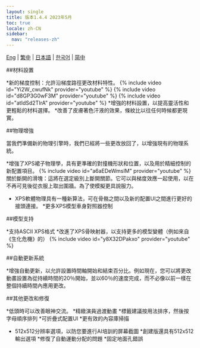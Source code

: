 ```yaml
---
layout: single
title: 版本1.4.4 2023年5月
toc: true
locale: zh-CN
sidebar:
  nav: "releases-zh"
---
```

[Eng](/dancexr/releases/1.4.4) | [繁中](/tw/dancexr/releases/1.4.4) | [日本語](/jp/dancexr/releases/1.4.4) | [한국어](/kr/dancexr/releases/1.4.4) | [简中](/zh/dancexr/releases/1.4.4)


##材料設置

*新的梯度控制：允許沿梯度路徑更改材料特性。
{% include video id="Yi2W_cwufNk" provider="youtube" %}
{% include video id="d8GP3G0wF3M" provider="youtube" %}
{% include video id="atIdSd2TIrA" provider="youtube" %}
*增強的材料設置，以提高靈活性和更輕鬆的材料選擇。
*改善了皮膚著色汗液的效果，條紋比以往任何時候都更現實。


##物理增強

當我們準備新的物理引擎時，我們已經將一些更改放回了，以增強現有的物理系統。

*增強了XPS裙子物理學，具有更準確的對撞機形狀和位置，以及用於精細控制的新配置項目。
{% include video id="a6aEDeWmsIM" provider="youtube" %}
關於斷開的滑塊：這將在選定級別上斷開關節。它可以與梯度效應一起使用，以在不再可見後從衣服上取出圍牆。為了使模擬更具說服力。

* XPS軟體物理具有一種新算法，可在骨骼之間以及新的配置UI之間進行更好的接頭連接。
*更多XPS模型車身對照器控制


##模型支持

*支持ASCII XPS格式
*改進了XPS骨映射器，以支持更多的模型變體（例如來自《生化危機》的）
{% include video id="y8X32DPakxo" provider="youtube" %}


##自動更新系統

*增強自動更新，以允許設置時間軸開始和結束百分比。例如現在，您可以將更改動畫設置為從持續時間的20％開始，並以60％的速度完成，而不必像以前一樣在整個持續時間內應用更改。


##其他更改和修復

*低頭時可以改善眼神交流。
*精緻演員過渡動畫
*標籤建議按用法排序，然後按字母順序排列
*可折疊式配置UI
*更有效的內容庫掃描
* 512x512分辨率選項，以防您要進行AI培訓的屏幕截圖
*創建版還具有512x512輸出選項
*修復了自動運動分配的問題
*固定地面孔錯誤